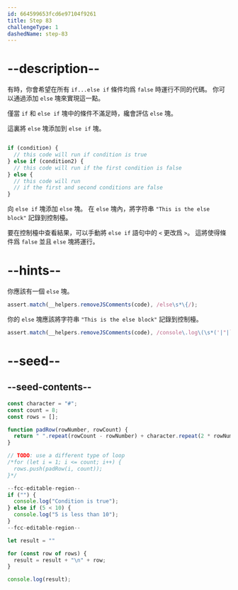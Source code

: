 ```yaml
---
id: 664599653fcd6e97104f9261
title: Step 83
challengeType: 1
dashedName: step-83
---
```


# --description--

有時，你會希望在所有 `if...else if` 條件均爲 `false` 時運行不同的代碼。 你可以通過添加 `else` 塊來實現這一點。

僅當 `if` 和 `else if` 塊中的條件不滿足時，纔會評估 `else` 塊。

這裏將 `else` 塊添加到 `else if` 塊。

```js

if (condition) {
  // this code will run if condition is true
} else if (condition2) {
  // this code will run if the first condition is false
} else {
  // this code will run 
  // if the first and second conditions are false
}
```

向 `else if` 塊添加 `else` 塊。 在 `else` 塊內，將字符串 `"This is the else block"` 記錄到控制檯。

要在控制檯中查看結果，可以手動將 `else if` 語句中的 `<` 更改爲 `>`。 這將使得條件爲 `false` 並且 `else` 塊將運行。

# --hints--

你應該有一個 `else` 塊。

```js
assert.match(__helpers.removeJSComments(code), /else\s*\{/);
```

你的 `else` 塊應該將字符串 `"This is the else block"` 記錄到控制檯。

```js
assert.match(__helpers.removeJSComments(code), /console\.log\(\s*('|"|`)This\s+is\s+the\s+else\s+block\1\s*\)/);
```

# --seed--

## --seed-contents--

```js
const character = "#";
const count = 8;
const rows = [];

function padRow(rowNumber, rowCount) {
  return " ".repeat(rowCount - rowNumber) + character.repeat(2 * rowNumber - 1) + " ".repeat(rowCount - rowNumber);
}

// TODO: use a different type of loop
/*for (let i = 1; i <= count; i++) {
  rows.push(padRow(i, count));
}*/

--fcc-editable-region--
if ("") {
  console.log("Condition is true");
} else if (5 < 10) {
  console.log("5 is less than 10");
}
--fcc-editable-region--

let result = ""

for (const row of rows) {
  result = result + "\n" + row;
}

console.log(result);
```

